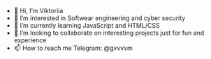 - 👋 Hi, I’m Viktoriia
- 👀 I’m interested in Softwear engineering and cyber security
- 🌱 I’m currently learning JavaScript and HTML/CSS
- 💞️ I’m looking to collaborate on interesting projects just for fun and experience
- 📫 How to reach me Telegram: @gvvvvm

<!---
gviktoriia/gviktoriia is a ✨ special ✨ repository because its `README.md` (this file) appears on your GitHub profile.
You can click the Preview link to take a look at your changes.
--->
